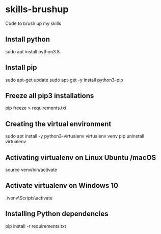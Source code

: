 # skills-brushup
Code to brush up my skills

## Install python
sudo apt install python3.8

## Install pip
sudo apt-get update
sudo apt-get -y install python3-pip

## Freeze all pip3 installations
pip freeze > requirements.txt

## Creating the virtual environment
sudo apt install -y python3-virtualenv
virtualenv venv
pip uninstall virtualenv

## Activating virtualenv on Linux Ubuntu /macOS
source venv/bin/activate

## Activate virtualenv on Windows 10
.\venv\Scripts\activate

## Installing Python dependencies
pip install -r requirements.txt